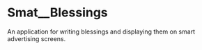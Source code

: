 # Smat__Blessings
An application for writing blessings and displaying them on smart advertising screens.

